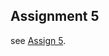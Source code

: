 ## Assignment 5
see [Assign 5](https://github.com/Nomesy/Comp-psy/blob/main/Assignment%205/Assign%205.py).
